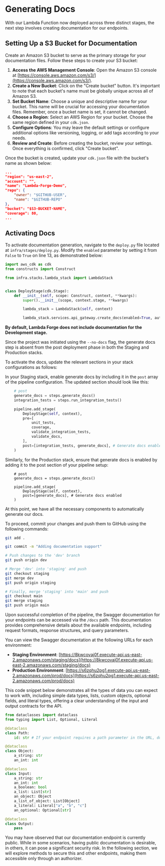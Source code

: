 # Generating Docs

With our Lambda Function now deployed across three distinct stages, the next step involves creating documentation for our endpoints.

## Setting Up a S3 Bucket for Documentation

Create an Amazon S3 bucket to serve as the primary storage for your documentation files. Follow these steps to create your S3 bucket:

1. **Access the AWS Management Console**: Open the Amazon S3 console at [https://console.aws.amazon.com/s3/](https://console.aws.amazon.com/s3/).
2. **Create a New Bucket**: Click on the "Create bucket" button. It's important to note that each bucket's name must be globally unique across all of Amazon S3.
3. **Set Bucket Name**: Choose a unique and descriptive name for your bucket. This name will be crucial for accessing your documentation files. Remember, once a bucket name is set, it cannot be changed.
4. **Choose a Region**: Select an AWS Region for your bucket. Choose the same region defined in your `cdk.json`.
5. **Configure Options**: You may leave the default settings or configure additional options like versioning, logging, or add tags according to your needs.
6. **Review and Create**: Before creating the bucket, review your settings. Once everything is confirmed, click "Create bucket".

Once the bucket is created, update your `cdk.json` file with the bucket's name as shown below:

```json title="cdk.json" hl_lines="2 9" linenums="40"
...
"region": "us-east-2",
"account": "",
"name": "Lambda-Forge-Demo",
"repo": {
    "owner": "$GITHUB-USER",
    "name": "$GITHUB-REPO"
},
"bucket": "$S3-BUCKET-NAME",
"coverage": 80,
...
```

## Activating Docs

To activate documentation generation, navigate to the `deploy.py` file located at `infra/stages/deploy.py`. Modify the `enabled` parameter by setting it from `False` to `True` on line 13, as demonstrated below:

```python title="infra/stages/deploy.py" linenums="1" hl_lines="13"
import aws_cdk as cdk
from constructs import Construct

from infra.stacks.lambda_stack import LambdaStack


class DeployStage(cdk.Stage):
    def __init__(self, scope: Construct, context, **kwargs):
        super().__init__(scope, context.stage, **kwargs)

        lambda_stack = LambdaStack(self, context)

        lambda_stack.services.api_gateway.create_docs(enabled=True, authorizer=None)
```

**By default, Lambda Forge does not include documentation for the Development stage.**

Since the project was initiated using the `--no-docs` flag, the generate docs step is absent from the post deployment phase in both the Staging and Production stacks.

To activate the docs, update the relevant sections in your stack configurations as follows:

In your Staging stack, enable generate docs by including it in the `post` array of the pipeline configuration. The updated section should look like this:

```python title="infra/stacks/staging_stack.py" linenums="43", hl_lines="13"
    # post
    generate_docs = steps.generate_docs()
    integration_tests = steps.run_integration_tests()

    pipeline.add_stage(
        DeployStage(self, context),
        pre=[
            unit_tests,
            coverage,
            validate_integration_tests,
            validate_docs,
        ],
        post=[integration_tests, generate_docs], # Generate docs enabled
    )
```

Similarly, for the Production stack, ensure that generate docs is enabled by adding it to the post section of your pipeline setup:

```{.py3 title="infra/stacks/prod_stack.py" linenums="56", hl_lines="6"}
    # post
    generate_docs = steps.generate_docs()

    pipeline.add_stage(
        DeployStage(self, context),
        post=[generate_docs], # Generate docs enabled
    )

```

At this point, we have all the necessary components to automatically generate our docs.

To proceed, commit your changes and push them to GitHub using the following commands:

```bash
git add .

git commit -m "Adding documentation support"

# Push changes to the 'dev' branch
git push origin dev

# Merge 'dev' into 'staging' and push
git checkout staging
git merge dev
git push origin staging

# Finally, merge 'staging' into 'main' and push
git checkout main
git merge staging
git push origin main
```

Upon successful completion of the pipeline, the Swagger documentation for your endpoints can be accessed via the `/docs` path. This documentation provides comprehensive details about the available endpoints, including request formats, response structures, and query parameters.

You can view the Swagger documentation at the following URLs for each environment:

- **Staging Environment**: [https://8kwcovaj0f.execute-api.us-east-2.amazonaws.com/staging/docs](https://8kwcovaj0f.execute-api.us-east-2.amazonaws.com/staging/docs)
- **Production Environment**: [https://s6zqhu2pg1.execute-api.us-east-2.amazonaws.com/prod/docs](https://s6zqhu2pg1.execute-api.us-east-2.amazonaws.com/prod/docs)

This code snippet below demonstrates all the types of data you can expect to work with, including simple data types, lists, custom objects, optional fields, and literal types, offering a clear understanding of the input and output contracts for the API.

```python
from dataclasses import dataclass
from typing import List, Optional, Literal

@dataclass
class Path:
    id: str # If your endpoint requires a path parameter in the URL, document it here

@dataclass
class Object:
    a_string: str
    an_int: int

@dataclass
class Input:
    a_string: str
    an_int: int
    a_boolean: bool
    a_list: List[str]
    an_object: Object
    a_list_of_object: List[Object]
    a_literal: Literal["a", "b", "c"]
    an_optional: Optional[str]

@dataclass
class Output:
    pass
```

You may have observed that our documentation endpoint is currently public. While in some scenarios, having public documentation is desirable, in others, it can pose a significant security risk. In the following section, we will explore methods to secure this and other endpoints, making them accessible only through an authorizer.
